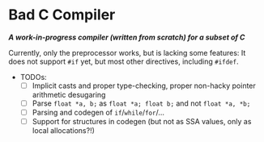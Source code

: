 # Bad C Compiler

__*A work-in-progress compiler (written from scratch) for a subset of C*__

Currently, only the preprocessor works, but is lacking some features: It does not support `#if` yet, but most other directives, including `#ifdef`.

- TODOs:
  - [ ] Implicit casts and proper type-checking, proper non-hacky pointer arithmetic desugaring
  - [ ] Parse `float *a, b;` as `float *a; float b;` and not `float *a, *b;`
  - [ ] Parsing and codegen of `if`/`while`/`for`/...
  - [ ] Support for structures in codegen (but not as SSA values, only as local allocations?!)
